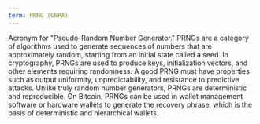 ```yaml
---
term: PRNG (GNPA)
---
```


Acronym for "Pseudo-Random Number Generator." PRNGs are a category of algorithms used to generate sequences of numbers that are approximately random, starting from an initial state called a seed. In cryptography, PRNGs are used to produce keys, initialization vectors, and other elements requiring randomness. A good PRNG must have properties such as output uniformity, unpredictability, and resistance to predictive attacks. Unlike truly random number generators, PRNGs are deterministic and reproducible. On Bitcoin, PRNGs can be used in wallet management software or hardware wallets to generate the recovery phrase, which is the basis of deterministic and hierarchical wallets.